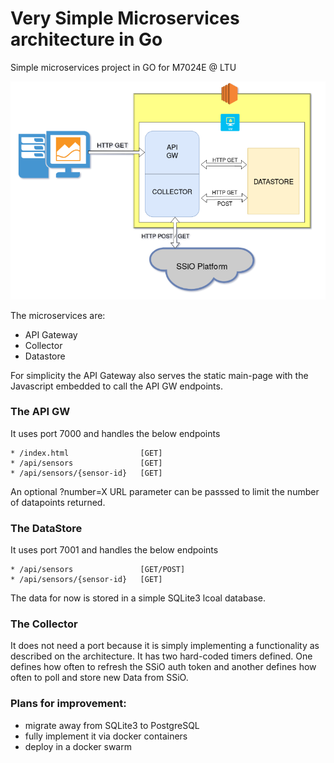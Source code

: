 # Very Simple Microservices architecture in Go

Simple microservices project in GO for M7024E @ LTU

![Basic architecture](https://github.com/florianakos/go-microserv/blob/master/static/Screenshot%20from%202019-01-05%2023-15-12.png "Basic Architecture")

The microservices are:
* API Gateway
* Collector
* Datastore

For simplicity the API Gateway also serves the static main-page with the Javascript embedded to call the API GW endpoints.

### The API GW
 
It uses port 7000 and handles the below endpoints
```
* /index.html                [GET]
* /api/sensors               [GET]
* /api/sensors/{sensor-id}   [GET]
```
An optional ?number=X URL parameter can be passsed to limit the number of datapoints returned.

### The DataStore

It uses port 7001 and handles the below endpoints
```
* /api/sensors               [GET/POST]
* /api/sensors/{sensor-id}   [GET]
```
The data for now is stored in a simple SQLite3 lcoal database.

### The Collector

It does not need a port because it is simply implementing a functionality as described on the architecture.
It has two hard-coded timers defined. One defines how often to refresh the SSiO auth token and another defines how often to poll and store new Data from SSiO.


### Plans for improvement:
* migrate away from SQLite3 to PostgreSQL
* fully implement it via docker containers
* deploy in a docker swarm
